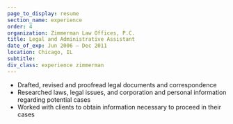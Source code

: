 ```yaml
---
page_to_display: resume
section_name: experience
order: 4
organization: Zimmerman Law Offices, P.C.
title: Legal and Administrative Assistant
date_of_exp: Jun 2006 – Dec 2011
location: Chicago, IL
subtitle: 
div_class: experience zimmerman
---
```

* Drafted, revised and proofread legal documents and correspondence
* Researched laws, legal issues, and corporation and personal information regarding potential cases 
* Worked with clients to obtain information necessary to proceed in their cases

